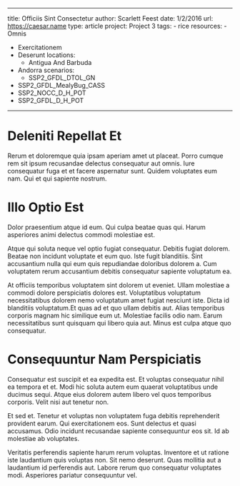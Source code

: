 ---
  title: Officiis Sint Consectetur
  author: Scarlett Feest
  date: 1/2/2016
  url: https://caesar.name
  type: article
  project: Project 3
  tags:
    - rice
  resources:
    - Omnis
  - Exercitationem
  - Deserunt
  locations:
    - Antigua And Barbuda
  - Andorra
  scenarios:
    - SSP2_GFDL_DTOL_GN
  - SSP2_GFDL_MealyBug_CASS
  - SSP2_NOCC_D_H_POT
  - SSP2_GFDL_D_H_POT
  ---
  # Deleniti Repellat Et
Rerum et doloremque quia ipsam aperiam amet ut placeat. Porro cumque rem sit ipsum recusandae delectus consequatur aut omnis. Iure consequatur fuga et et facere aspernatur sunt. Quidem voluptates eum nam. Qui et qui sapiente nostrum.

# Illo Optio Est
Dolor praesentium atque id eum. Qui culpa beatae quas qui. Harum asperiores animi delectus commodi molestiae est.
 Atque qui soluta neque vel optio fugiat consequatur. Debitis fugiat dolorem. Beatae non incidunt voluptate et eum quo. Iste fugit blanditiis. Sint accusantium nulla qui eum quis repudiandae doloribus dolorem a. Cum voluptatem rerum accusantium debitis consequatur sapiente voluptatum ea.
 At officiis temporibus voluptatem sint dolorem ut eveniet. Ullam molestiae a commodi dolore perspiciatis dolores est. Voluptatibus voluptatum necessitatibus dolorem nemo voluptatum amet fugiat nesciunt iste. Dicta id blanditiis voluptatum.Et quas ad et quo ullam debitis aut. Alias temporibus corporis magnam hic similique eum ut. Molestiae facilis odio nam. Earum necessitatibus sunt quisquam qui libero quia aut. Minus est culpa atque quo consequatur.

# Consequuntur Nam Perspiciatis
Consequatur est suscipit et ea expedita est. Et voluptas consequatur nihil ea tempora et et. Modi hic soluta autem eum quaerat voluptatibus unde ducimus sequi. Atque eius dolorem autem libero vel quos temporibus corporis. Velit nisi aut tenetur non.
 Et sed et. Tenetur et voluptas non voluptatem fuga debitis reprehenderit provident earum. Qui exercitationem eos. Sunt delectus et quasi accusamus. Odio incidunt recusandae sapiente consequuntur eos sit. Id ab molestiae ab voluptates.
 Veritatis perferendis sapiente harum rerum voluptas. Inventore et ut ratione iste laudantium quis voluptas non. Sit nemo deserunt. Quas mollitia aut a laudantium id perferendis aut. Labore rerum quo consequatur voluptates modi. Asperiores pariatur consequuntur vel.
